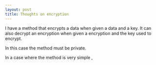 ```yaml
---
layout: post
title: Thoughts on encryption
---
```

I have a method that encrypts a data when given a data and a key. It can also decrypt an encryption when given a encryption and the key used to encrypt.

In this case the method must be private.

In a case where the method is very simple ,
<!--stackedit_data:
eyJoaXN0b3J5IjpbMzE4NjAzOTIxLDUzNjk5ODM4NF19
-->